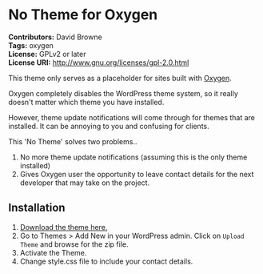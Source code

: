 # No Theme for Oxygen
**Contributors:** David Browne  
**Tags:** oxygen  
**License:** GPLv2 or later  
**License URI:** http://www.gnu.org/licenses/gpl-2.0.html

This theme only serves as a placeholder for sites built with [Oxygen](http://oxygenbuilder.com/).

Oxygen completely disables the WordPress theme system, so it really doesn't matter which theme you have installed.

However, theme update notifications will come through for themes that are installed. It can be annoying to you and confusing for clients.

This 'No Theme' solves two problems..

1. No more theme update notifications (assuming this is the only theme installed)
2. Gives Oxygen user the opportunity to leave contact details for the next developer that may take on the project.

## Installation ##

1. [Download the theme here.](https://github.com/wplit/no-theme/archive/master.zip)
2. Go to Themes > Add New in your WordPress admin. Click on `Upload Theme` and browse for the zip file.
3. Activate the Theme.
4. Change style.css file to include your contact details.
